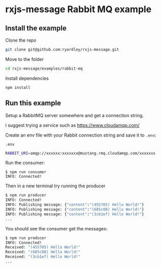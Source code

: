 # rxjs-message Rabbit MQ example

## Install the example

Clone the repo

```bash
git clone git@github.com:ryardley/rxjs-message.git
```

Move to the folder

```bash
cd rxjs-message/examples/rabbit-mq
```

Install dependencies

```
npm install
```

## Run this example

Setup a RabbitMQ server somewhere and get a connection string.

I suggest trying a service such as https://www.cloudamqp.com/

Create an env file with your Rabbit connection string and save it to `.env`:

`.env`

```bash
RABBIT_URI=amqp://xxxxxx:xxxxxxx@mustang.rmq.cloudamqp.com/xxxxxxx
```

Run the consumer:

```
$ npm run consumer
INFO: Connected!
```

Then in a new terminal try running the producer

```bash
$ npm run producer
INFO: Connected!
INFO: Publishing message: {"content":"(455705) Hello World!"}
INFO: Publishing message: {"content":"(685c08) Hello World!"}
INFO: Publishing message: {"content":"(3cb1ef) Hello World!"}
...
```

You should see the consumer get the messages:

```bash
$ npm run producer
INFO: Connected!
Received: "(455705) Hello World!"
Received: "(685c08) Hello World!"
Received: "(3cb1ef) Hello World!"
...
```
